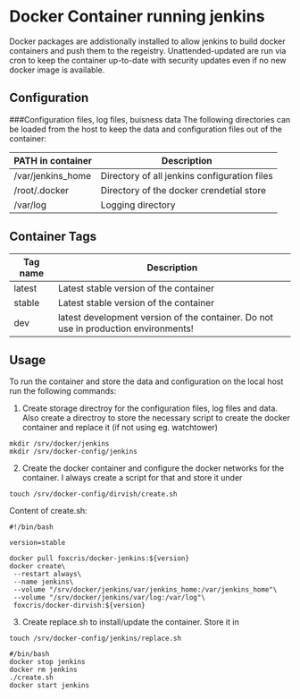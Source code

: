 # Docker Container running jenkins

Docker packages are addistionally installed to allow jenkins to build docker containers and push them to the regeistry.
Unattended-updated are run via cron to keep the container up-to-date with security updates even if no new docker image is available.
 
## Configuration
 
###Configuration files, log files, buisness data
The following directories can be loaded from the host to keep the data and configuration files out of the container:

 | PATH in container | Description |
 | ---------------------- | ----------- |
 | /var/jenkins_home | Directory of all jenkins configuration files |
 | /root/.docker | Directory of the docker crendetial store |
 | /var/log | Logging directory |
 
## Container Tags

 | Tag name | Description |
 | ---------------------- | ----------- |
 | latest | Latest stable version of the container |
 | stable | Latest stable version of the container |
 | dev | latest development version of the container. Do not use in production environments! |

## Usage

To run the container and store the data and configuration on the local host run the following commands:
1. Create storage directroy for the configuration files, log files and data. Also create a directroy to store the necessary script to create the docker container and replace it (if not using eg. watchtower)
```
mkdir /srv/docker/jenkins
mkdir /srv/docker-config/jenkins
```

2. Create the docker container and configure the docker networks for the container. I always create a script for that and store it under
```
touch /srv/docker-config/dirvish/create.sh
```
Content of create.sh:
```
#!/bin/bash

version=stable

docker pull foxcris/docker-jenkins:${version}
docker create\
 --restart always\
 --name jenkins\
 --volume "/srv/docker/jenkins/var/jenkins_home:/var/jenkins_home"\
 --volume "/srv/docker/jenkins/var/log:/var/log"\
 foxcris/docker-dirvish:${version}
```

3. Create replace.sh to install/update the container. Store it in
```
touch /srv/docker-config/jenkins/replace.sh
```
```
#/bin/bash
docker stop jenkins
docker rm jenkins
./create.sh
docker start jenkins
```  
